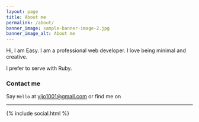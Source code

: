```yaml
---
layout: page
title: About me
permalink: /about/
banner_image: sample-banner-image-2.jpg
banner_image_alt: About me
---
```


Hi, I am Easy. I am a professional web developer. I love being minimal and creative.

I prefer to serve with Ruby.

### Contact me

Say `Hello` at yijo1001@gmail.com or find
me on

---

{% include social.html %}
